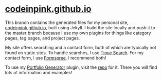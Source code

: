 # [codeinpink.github.io](http://codeinpink.github.io/)

This branch contains the generated files for my personal site,
[codeinpink.github.io](http://codeinpink.github.io/), built using Jekyll.
I build the site locally and push it to the master branch because I use my own
plugins for things like category pages, tag pages, and project pages.

My site offers searching and a contact form, both of which are typically not
found on static sites. To handle searches, I use [Tipue Search](http://www.tipue.com/search/).
For my contact form, I use [Formspree](https://formspree.io/). I recommend both!

To use my [Portfolio Generator](https://github.com/codeinpink/jekyll-portfolio-generator) plugin,
visit the [repo](https://github.com/codeinpink/jekyll-portfolio-generator)
for it. There you will find lots of information and examples!
